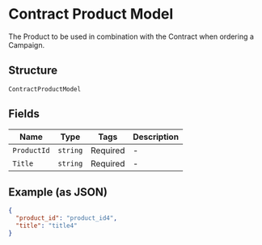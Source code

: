 
# Contract Product Model

The Product to be used in combination with the Contract when ordering a Campaign.

## Structure

`ContractProductModel`

## Fields

| Name | Type | Tags | Description |
|  --- | --- | --- | --- |
| `ProductId` | `string` | Required | - |
| `Title` | `string` | Required | - |

## Example (as JSON)

```json
{
  "product_id": "product_id4",
  "title": "title4"
}
```

